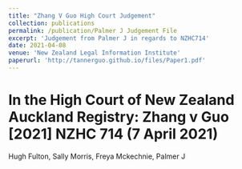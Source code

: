 ```yaml
---
title: "Zhang V Guo High Court Judgement"
collection: publications
permalink: /publication/Palmer J Judgement File
excerpt: 'Judgement from Palmer J in regards to NZHC714'
date: 2021-04-08
venue: 'New Zealand Legal Information Institute'
paperurl: 'http://tannerguo.github.io/files/Paper1.pdf'
---
```

<h1> In the High Court of New Zealand Auckland Registry: Zhang v Guo [2021] NZHC 714 (7 April 2021) </h1>
<div class=article-metadata>
<div>
<span class=author-highlighted>
Hugh Fulton</span><i class="author-notes fas fa-info-circle" data-toggle=tooltip title="For the Plaintiff"></i>, <span>
Sally Morris</span><i class="author-notes fas fa-info-circle" data-toggle=tooltip title="For the Second Defendent"></i>, <span>
Freya Mckechnie</span><i class="author-notes fas fa-info-circle" data-toggle=tooltip title="For the Second Defendent"></i>, <span>
Palmer J</span><i class="author-notes fas fa-info-circle" data-toggle=tooltip title="Honorary Judge"></i>
</div>
